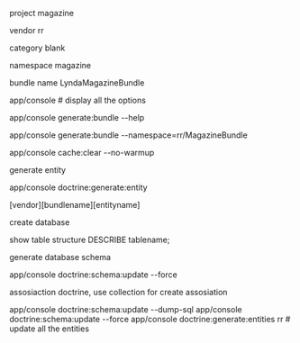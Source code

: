 project magazine


vendor
rr

category 
blank

namespace
magazine

bundle name
LyndaMagazineBundle


app/console # display all the options

app/console  generate:bundle --help

 app/console generate:bundle --namespace=rr/MagazineBundle


app/console cache:clear --no-warmup

generate entity

app/console doctrine:generate:entity

[vendor][bundlename][entityname] 

create database 

show table structure 
DESCRIBE tablename;

generate database schema

 app/console doctrine:schema:update --force


assosiaction doctrine, use collection for create assosiation 

app/console doctrine:schema:update --dump-sql
app/console doctrine:schema:update --force
app/console doctrine:generate:entities rr  # update all the entities 





